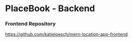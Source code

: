 # PlaceBook - Backend

### Frontend Repository

https://github.com/katieloesch/mern-location-app-frontend
